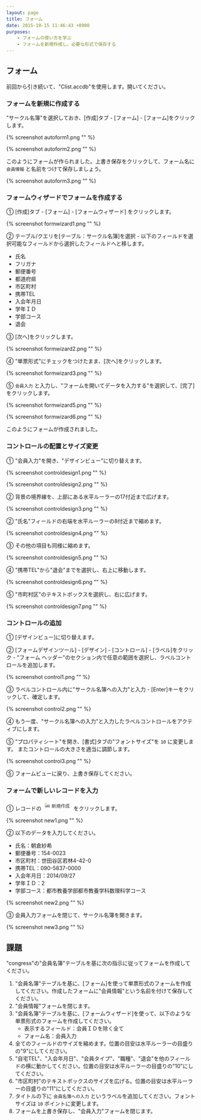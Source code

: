 ```yaml
---
layout: page
title: フォーム
date: 2015-10-15 11:46:43 +0900
purposes:
    - フォームの使い方を学ぶ
    - フォームを新規作成し、必要な形式で保存する
---
```



フォーム
--------

前回から引き続いて、"Clist.accdb"を使用します。開いてください。


### フォームを新規に作成する

"サークル名簿"を選択しておき、[作成]タブ - [フォーム] - [フォーム]をクリックします。

{% screenshot autoform1.png "" %}

{% screenshot autoform2.png "" %}

このようにフォームが作られました。上書き保存をクリックして、フォーム名に `会員情報` と名前をつけて保存しましょう。

{% screenshot autoform3.png "" %}


### フォームウィザードでフォームを作成する

&#9312; [作成]タブ - [フォーム] - [フォームウィザード] をクリックします。

{% screenshot formwizard1.png "" %}

&#9313; テーブル/クエリを[テーブル：サークル名簿]を選択 - 以下のフィールドを選択可能なフィールドから選択したフィールドへと移します。

-   氏名
-   フリガナ
-   郵便番号
-   都道府県
-   市区町村
-   携帯TEL
-   入会年月日
-   学年ＩＤ
-   学部コース
-   退会

&#9314; [次へ]をクリックします。

{% screenshot formwizard2.png "" %}

&#9315; "単票形式"にチェックをつけたまま、[次へ]をクリックします。

{% screenshot formwizard3.png "" %}

&#9316; `会員入力` と入力し、"フォームを開いてデータを入力する"を選択して、[完了]をクリックします。

{% screenshot formwizard5.png "" %}

{% screenshot formwizard6.png "" %}

このようにフォームが作成されました。


### コントロールの配置とサイズ変更

&#9312; "会員入力"を開き、"デザインビュー"に切り替えます。

{% screenshot controldesign1.png "" %}

{% screenshot controldesign2.png "" %}

&#9313; 背景の境界線を、上部にある水平ルーラーの17付近まで広げます。

{% screenshot controldesign3.png "" %}

&#9313; "氏名"フィールドの右端を水平ルーラーの8付近まで縮めます。

{% screenshot controldesign4.png "" %}

&#9314; その他の項目も同様に縮めます。

{% screenshot controldesign5.png "" %}

&#9315; "携帯TEL"から"退会"までを選択し、右上に移動します。

{% screenshot controldesign6.png "" %}

&#9316; "市町村区"のテキストボックスを選択し、右に広げます。

{% screenshot controldesign7.png "" %}


### コントロールの追加

&#9312; [デザインビュー]に切り替えます。

&#9313; [フォームデザインツール] - [デザイン] - [コントロール] - [ラベル]をクリック - "フォーム ヘッダー"のセクション内で任意の範囲を選択し、ラベルコントロールを追加します。

{% screenshot control1.png "" %}

&#9314; ラベルコントロール内に"サークル名簿への入力"と入力 - [Enter]キーをクリックして、確定します。

{% screenshot control2.png "" %}

&#9315; もう一度、"サークル名簿への入力"と入力したラベルコントロールをアクティブにします。

&#9316; "プロパティシート"を開き、[書式]タブの"フォントサイズ"を `10` に変更します。
またコントロールの大きさを適当に調節します。

{% screenshot control3.png "" %}

&#9316; フォームビューに戻り、上書き保存してください。


### フォームで新しいレコードを入力

&#9312; レコードの <img src="../pic/newrecord.png" /> をクリックします。

{% screenshot new1.png "" %}

&#9313; 以下のデータを入力してください。

-   氏名：朝倉紗希
-   郵便番号：154-0023
-   市区町村：世田谷区若林4-42-0
-   携帯TEL：090-5837-0000
-   入会年月日：2014/09/27
-   学年ＩＤ：2
-   学部コース：都市教養学部都市教養学科数理科学コース

{% screenshot new2.png "" %}

&#9314; 会員入力フォームを閉じて、サークル名簿を開きます。

{% screenshot new3.png "" %}


課題
----

"congress"の"会員名簿"テーブルを基に次の指示に従ってフォームを作成してください。

1. "会員名簿"テーブルを基に、[フォーム]を使って単票形式のフォームを作成してください。作成したフォームに"会員情報"という名前を付けて保存してください。
2. "会員情報"フォームを閉じます。
3. "会員名簿"テーブルを基に、[フォームウィザード]を使って、以下のような単票形式のフォームを作成してください。
    -   表示するフィールド：会員ＩＤを除く全て
    -   フォーム名：会員入力
4. 全てのフィールドのサイズを縮めます。位置の目安は水平ルーラーの目盛りの"9"にしてください。
5. "自宅TEL"、"入会年月日"、"会員タイプ"、"職種"、"退会"を他のフィールドの横に動かしてください。位置の目安は水平ルーラーの目盛りの"10"にしてください。
6. "市区町村"のテキストボックスのサイズを広げる。位置の目安は水平ルーラーの目盛りの"11"にしてください。
7. タイトルの下に `会員名簿への入力` というラベルを追加してください。フォントサイズは `10` ポイントに変更します。
8. フォームを上書き保存し、"会員入力"フォームを閉じます。
